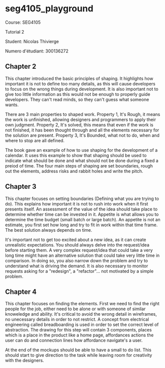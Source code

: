 # seg4105_playground

Course: SEG4105

Tutorial 2

Student: Nicolas Thivierge

Numero d'étudiant: 300136272

## Chapter 2

This chapter introduced the basic principles of shaping. It highlights how important it is not to define too many details, as this will cause developers to focus on the wrong things during development. It is also important not to give too little information as this would not be enough to properly guide developers. They can't read minds, so they can't guess what someone wants.

There are 3 main properties to shaped work. Property 1, It's Rough, it means the work is unfinished, allowing designers and programmers to apply their own judgment. Property 2, It's solved, this means that even if the work is not finished, it has been thought through and all the elements necessary for the solution are present. Property 3, It's Bounded, what not to do, when and where to stop are all defined.

The book gave an example of how to use shaping for the development of a calendar. It uses this example to show that shaping should be used to indicate what should be done and what should not be done during a fixed a preiod of time. The four main steps of shaping are set boundaries, rough out the elements, address risks and rabbit holes and write the pitch.

## Chapter 3

This chapter focuses on setting boundaries (Defining what you are trying to do). This explains how important it is not to rush into work when it first presents itself. An assessment of the value of the idea should take place to determine whether time can be invested in it. Appetite is what allows you to determine the time budget (small batch or large batch). An appetite is not an estimate, you first set how long and try to fit in work within that time frame. The best solution always depends on time.

It's important not to get too excited about a new idea, as it can create unrealistic expectations. You should always delve into the request/idea before starting them. A very complex request/idea that could take a very long time might have an alternative solution that could take very little time in comparison. In doing so, you also narrow down the problem and try to understand what is driving the demand. It is also necessary to monitor requests asking for a "redesign", a "refactor"... not motivated by a simple problem.

## Chapter 4

This chapter focuses on finding the elements. First we need to find the right people for the job, either need to be alone or with someone of similar knoweledge and ability. It's critical to avoid the wrong detail in wireframes, no unecessary details in order to not restrict. A concept from electrical engineering called breadboarding is used in order to set the correct level of abstraction. The drawing for this step will contain 3 components, places which is a place in the product like a home page, affordances actions the user can do and connection lines how affordance navigate's a user.

At the end of the mockups should be able to have a small to do list. This should start to give direction to the task while leaving room for creativity with the designers.
